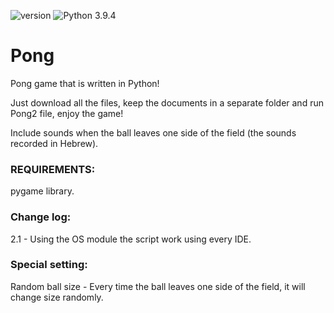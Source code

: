 
![version](https://img.shields.io/badge/version-2.1-blue) ![Python 3.9.4](https://img.shields.io/badge/Python-3.9.4-yellow.svg)

# Pong
Pong game that is written in Python!

Just download all the files, keep the documents in a separate folder and run Pong2 file, enjoy the game!

Include sounds when the ball leaves one side of the field (the sounds recorded in Hebrew).

### REQUIREMENTS: 
pygame library.


### Change log: 
2.1 - Using the OS module the script work using every IDE.

### Special setting: 

Random ball size - 
Every time the ball leaves one side of the field, it will change size randomly.

